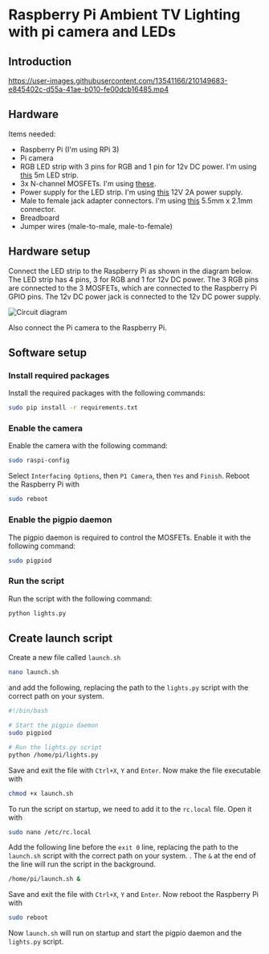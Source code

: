 # Raspberry Pi Ambient TV Lighting with pi camera and LEDs
## Introduction
https://user-images.githubusercontent.com/13541166/210149683-e845402c-d55a-41ae-b010-fe00dcb16485.mp4

## Hardware
Items needed:
* Raspberry Pi (I'm using RPi 3)
* Pi camera
* RGB LED strip with 3 pins for RGB and 1 pin for 12v DC power. I'm using [this](https://www.amazon.co.uk/gp/product/B07QPN985K/ref=ppx_yo_dt_b_asin_title_o03_s00?ie=UTF8&th=1) 5m LED strip.
* 3x N-channel MOSFETs. I'm using [these](https://www.amazon.co.uk/gp/product/B0893WBH6H/ref=ppx_yo_dt_b_asin_title_o03_s00?ie=UTF8&psc=1).
* Power supply for the LED strip. I'm using [this](https://www.amazon.co.uk/gp/product/B09H4NQNSL/ref=ppx_yo_dt_b_asin_title_o02_s00?ie=UTF8&th=1) 12V 2A power supply.
* Male to female jack adapter connectors. I'm using [this](https://www.amazon.co.uk/gp/product/B0106GV3SU/ref=ppx_od_dt_b_asin_title_s00?ie=UTF8&psc=1) 5.5mm x 2.1mm connector.
* Breadboard
* Jumper wires (male-to-male, male-to-female)

## Hardware setup
Connect the LED strip to the Raspberry Pi as shown in the diagram below. The LED strip has 4 pins, 3 for RGB and 1 for 12v DC power. The 3 RGB pins are connected to the 3 MOSFETs, which are connected to the Raspberry Pi GPIO pins. The 12v DC power jack is connected to the 12v DC power supply.

![Circuit diagram](https://i.imgur.com/pBzsmGk.png)

Also connect the Pi camera to the Raspberry Pi.

## Software setup
### Install required packages
Install the required packages with the following commands:
```bash
sudo pip install -r requirements.txt
```
### Enable the camera
Enable the camera with the following command:
```bash
sudo raspi-config
```
Select `Interfacing Options`, then `P1 Camera`, then `Yes` and `Finish`. Reboot the Raspberry Pi with
```bash
sudo reboot
```
### Enable the pigpio daemon
The pigpio daemon is required to control the MOSFETs. Enable it with the following command:
```bash
sudo pigpiod
```
### Run the script
Run the script with the following command:
```bash
python lights.py
```

## Create launch script
Create a new file called `launch.sh` 
```bash
nano launch.sh
```
and add the following, replacing the path to the `lights.py` script with the correct path on your system.
```bash
#!/bin/bash

# Start the pigpio daemon
sudo pigpiod

# Run the lights.py script
python /home/pi/lights.py
```
Save and exit the file with `Ctrl+X`, `Y` and `Enter`. Now make the file executable with
```bash
chmod +x launch.sh
```
To run the script on startup, we need to add it to the `rc.local` file. Open it with
```bash
sudo nano /etc/rc.local
```
Add the following line before the `exit 0` line, replacing the path to the `launch.sh` script with the correct path on your system. . The `&` at the end of the line will run the script in the background.
```bash
/home/pi/launch.sh &
```
Save and exit the file with `Ctrl+X`, `Y` and `Enter`. Now reboot the Raspberry Pi with
```bash
sudo reboot
```
Now `launch.sh` will run on startup and start the pigpio daemon and the `lights.py` script. 
